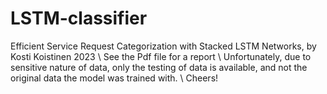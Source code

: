 # LSTM-classifier
Efficient Service Request Categorization with Stacked LSTM Networks, by Kosti Koistinen 2023 \\
See the Pdf file for a report \\
Unfortunately, due to sensitive nature of data, only the testing of data is available, and not the original data the model was trained with.
\\
Cheers!
